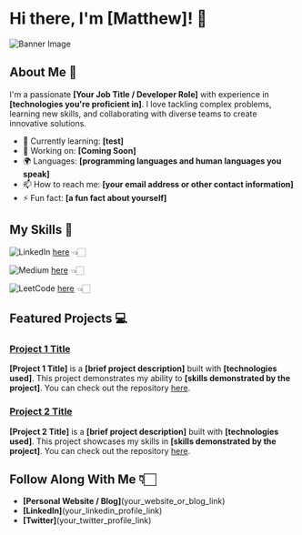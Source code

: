 # Hi there, I'm [Matthew]! 👋

![Banner Image](your_banner_image_url_here)



## About Me 🚀

I'm a passionate **[Your Job Title / Developer Role]** with experience in **[technologies you're proficient in]**. I love tackling complex problems, learning new skills, and collaborating with diverse teams to create innovative solutions.

- 🌱 Currently learning: **[test]**
- 🔭 Working on: **[Coming Soon]**
- 🌍 Languages: **[programming languages and human languages you speak]**
- 📫 How to reach me: **[your email address or other contact information]**
- ⚡ Fun fact: **[a fun fact about yourself]**



## My Skills 🧠


![LinkedIn](https://img.shields.io/badge/LinkedIn-0077B5?style=for-the-badge&logo=linkedin&logoColor=white)
  [here](https://www.linkedin.com/in/SwiftSanders) 👈🏻

![Medium](https://img.shields.io/badge/Medium-12100E?style=for-the-badge&logo=medium&logoColor=white) 
  [here](https://medium.com/@SwiftSanders) 👈🏻

![LeetCode](https://img.shields.io/badge/-LeetCode-FFA116?style=for-the-badge&logo=LeetCode&logoColor=black) 
  [here](https://leetcode.com/u/SwiftSanders/) 👈🏻



## Featured Projects 💻

### [Project 1 Title](project_1_link)

**[Project 1 Title]** is a **[brief project description]** built with **[technologies used]**. This project demonstrates my ability to **[skills demonstrated by the project]**. You can check out the repository [here](project_1_repository_link).


### [Project 2 Title](project_2_link)

**[Project 2 Title]** is a **[brief project description]** built with **[technologies used]**. This project showcases my skills in **[skills demonstrated by the project]**. You can check out the repository [here](project_2_repository_link).



## Follow Along With Me 👇🏻

- **[Personal Website / Blog]**(your_website_or_blog_link)
- **[LinkedIn]**(your_linkedin_profile_link)
- **[Twitter]**(your_twitter_profile_link)


<!--
**SwiftSanders/SwiftSanders** is a ✨ _special_ ✨ repository because its `README.md` (this file) appears on your GitHub profile.

Here are some ideas to get you started:

- 🔭 I’m currently working on ...
- 🌱 I’m currently learning ...
- 👯 I’m looking to collaborate on ...
- 🤔 I’m looking for help with ...
- 💬 Ask me about ...
- 📫 How to reach me: ...
- 😄 Pronouns: ...
- ⚡ Fun fact: ...
-->
